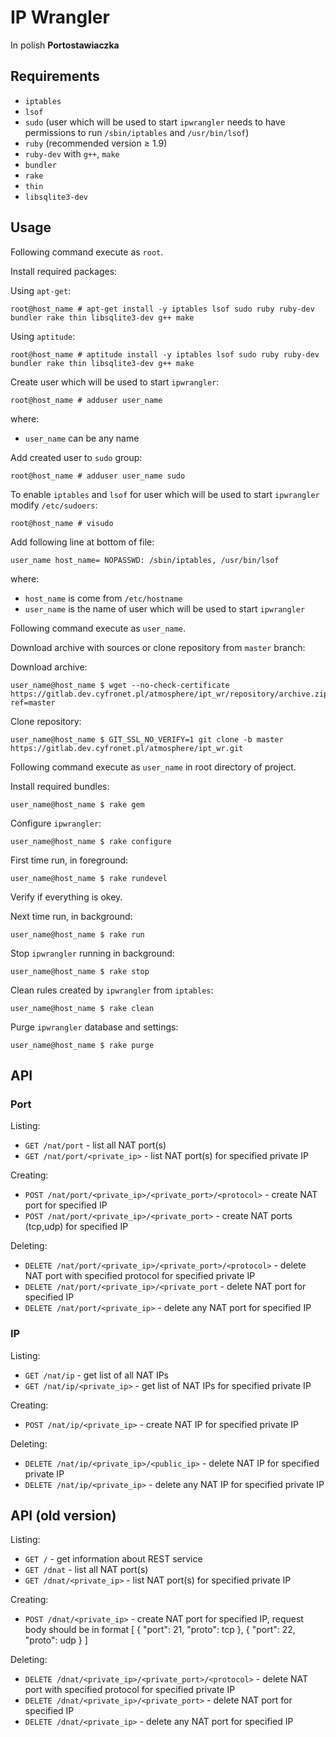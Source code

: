 # IP Wrangler

In polish __Portostawiaczka__

## Requirements

* `iptables`
* `lsof`
* `sudo` (user which will be used to start `ipwrangler` needs to have permissions to run `/sbin/iptables` and `/usr/bin/lsof`)
* `ruby` (recommended version ≥ 1.9)
* `ruby-dev` with `g++`, `make`
* `bundler`
* `rake`
* `thin`
* `libsqlite3-dev`

## Usage

Following command execute as `root`.

Install required packages:

Using `apt-get`:

    root@host_name # apt-get install -y iptables lsof sudo ruby ruby-dev bundler rake thin libsqlite3-dev g++ make

Using `aptitude`:

    root@host_name # aptitude install -y iptables lsof sudo ruby ruby-dev bundler rake thin libsqlite3-dev g++ make

Create user which will be used to start `ipwrangler`:

    root@host_name # adduser user_name

where:

* `user_name` can be any name

Add created user to `sudo` group:

    root@host_name # adduser user_name sudo

To enable `iptables` and `lsof` for user which will be used to start `ipwrangler` modify `/etc/sudoers`:

    root@host_name # visudo

Add following line at bottom of file:

    user_name host_name= NOPASSWD: /sbin/iptables, /usr/bin/lsof

where:

* `host_name` is come from `/etc/hostname`
* `user_name` is the name of user which will be used to start `ipwrangler`

Following command execute as `user_name`.

Download archive with sources or clone repository from `master` branch:

Download archive:

    user_name@host_name $ wget --no-check-certificate https://gitlab.dev.cyfronet.pl/atmosphere/ipt_wr/repository/archive.zip?ref=master

Clone repository:

    user_name@host_name $ GIT_SSL_NO_VERIFY=1 git clone -b master https://gitlab.dev.cyfronet.pl/atmosphere/ipt_wr.git

Following command execute as `user_name` in root directory of project.

Install required bundles:

    user_name@host_name $ rake gem

Configure `ipwrangler`:

    user_name@host_name $ rake configure

First time run, in foreground:

    user_name@host_name $ rake rundevel

Verify if everything is okey.

Next time run, in background:

    user_name@host_name $ rake run

Stop `ipwrangler` running in background:

    user_name@host_name $ rake stop

Clean rules created by `ipwrangler` from `iptables`:

    user_name@host_name $ rake clean

Purge `ipwrangler` database and settings:

    user_name@host_name $ rake purge

## API

### Port

Listing:

* `GET /nat/port` - list all NAT port(s)
* `GET /nat/port/<private_ip>` - list NAT port(s) for specified private IP

Creating:

* `POST /nat/port/<private_ip>/<private_port>/<protocol>` - create NAT port for specified IP
* `POST /nat/port/<private_ip>/<private_port>` - create NAT ports (tcp,udp) for specified IP

Deleting:

* `DELETE /nat/port/<private_ip>/<private_port>/<protocol>` - delete NAT port with specified protocol for specified private IP
* `DELETE /nat/port/<private_ip>/<private_port` - delete NAT port for specified IP
* `DELETE /nat/port/<private_ip>` - delete any NAT port for specified IP

### IP

Listing:

* `GET /nat/ip` - get list of all NAT IPs
* `GET /nat/ip/<private_ip>` - get list of NAT IPs for specified private IP

Creating:

* `POST /nat/ip/<private_ip>` - create NAT IP for specified private IP

Deleting:

* `DELETE /nat/ip/<private_ip>/<public_ip>` - delete NAT IP for specified private IP
* `DELETE /nat/ip/<private_ip>` - delete any NAT IP for specified private IP

## API (old version)

Listing:

* `GET /` - get information about REST service
* `GET /dnat` - list all NAT port(s)
* `GET /dnat/<private_ip>` - list NAT port(s) for specified private IP

Creating:

* `POST /dnat/<private_ip>` - create NAT port for specified IP, request body should be in format
    [
        {
            "port": 21,
            "proto": tcp
        },
        {
            "port": 22,
            "proto": udp
        }
    ]

Deleting:

* `DELETE /dnat/<private_ip>/<private_port>/<protocol>` - delete NAT port with specified protocol for specified private IP
* `DELETE /dnat/<private_ip>/<private_port>` - delete NAT port for specified IP
* `DELETE /dnat/<private_ip>` - delete any NAT port for specified IP
